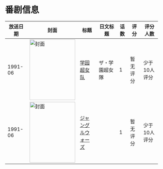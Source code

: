 # 番剧信息

|放送日期|封面|标题|日文标题|话数|评分|评分人数|
|---|---|---|---|---|---|---|
|1991-06|<img src="//lain.bgm.tv/pic/cover/c/62/02/78037_RdkzO.jpg" alt="封面" style="width:150px;height:200px;object-fit:cover;">|[学园超女队](https://bangumi.tv/subject/78037)|ザ・学園超女隊|1|暂无评分|少于10人评分|
|1991-06|<img src="//lain.bgm.tv/pic/cover/c/17/74/103970_Ht6Po.jpg" alt="封面" style="width:150px;height:200px;object-fit:cover;">|[ジャングルウォーズ](https://bangumi.tv/subject/103970)||1|暂无评分|少于10人评分|
